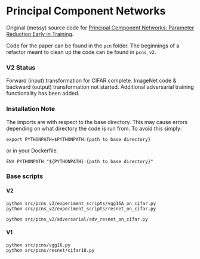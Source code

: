 # Principal Component Networks

Original (messy) source code for 
[Principal Component Networks: Parameter Reduction Early in Training](https://arxiv.org/abs/2006.13347).

Code for the paper can be found in the `pcn` folder. The beginnings of a
refactor meant to clean up the code can be found in `pcns_v2`.

### V2 Status
Forward (input) transformation for CIFAR complete. ImageNet code & backward (output) transformation not started. Additional
adversarial training functionality has been added.

### Installation Note
The imports are with respect to the base directory. This may cause errors depending on what directory the code is run
from. To avoid this simply:
```
export PYTHONPATH=$PYTHONPATH:{path to base directory}
```
or in your Dockerfile:
```
ENV PYTHONPATH "${PYTHONPATH}:{path to base directory}"
```

### Base scripts

#### V2
```
python src/pcns_v2/experiment_scripts/vgg16A_on_cifar.py
python src/pcns_v2/experiment_scripts/resnet_on_cifar.py

python src/pcns_v2/adversarial/adv_resnet_on_cifar.py
```

#### V1
```
python src/pcns/vgg16.py
python src/pcns/resnet/cifar10.py
```



